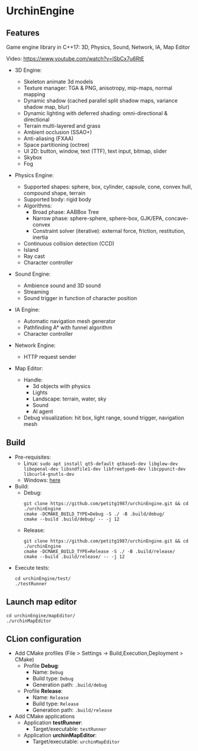 # UrchinEngine
## Features
Game engine library in C++17: 3D, Physics, Sound, Network, IA, Map Editor

Video: <https://www.youtube.com/watch?v=lSbCx7u6RtE>

- 3D Engine:
  - Skeleton animate 3d models
  - Texture manager: TGA & PNG, anisotropy, mip-maps, normal mapping
  - Dynamic shadow (cached parallel split shadow maps, variance shadow map, blur)
  - Dynamic lighting with deferred shading: omni-directional & directional
  - Terrain multi-layered and grass
  - Ambient occlusion (SSAO+)
  - Anti-aliasing (FXAA)
  - Space partitioning (octree)
  - UI 2D: button, window, text (TTF), text input, bitmap, slider
  - Skybox
  - Fog

- Physics Engine:
  - Supported shapes: sphere, box, cylinder, capsule, cone, convex hull, compound shape, terrain
  - Supported body: rigid body
  - Algorithms:
    - Broad phase: AABBox Tree
    - Narrow phase: sphere-sphere, sphere-box, GJK/EPA, concave-convex
    - Constraint solver (iterative): external force, friction, restitution, inertia
  - Continuous collision detection (CCD)
  - Island
  - Ray cast
  - Character controller

- Sound Engine:
  - Ambience sound and 3D sound
  - Streaming
  - Sound trigger in function of character position

- IA Engine:
  - Automatic navigation mesh generator
  - Pathfinding A* with funnel algorithm
  - Character controller
  
- Network Engine:
  - HTTP request sender
  
- Map Editor:
  - Handle:
    - 3d objects with physics
    - Lights
    - Landscape: terrain, water, sky
    - Sound
    - AI agent
  - Debug visualization: hit box, light range, sound trigger, navigation mesh

## Build
- Pre-requisites: 
  - Linux: `sudo apt install qt5-default qtbase5-dev libglew-dev libopenal-dev libsndfile1-dev libfreetype6-dev libcppunit-dev libcurl4-gnutls-dev`
  - Windows: [here](./WIN_SETUP.md)
- Build:
  - Debug:
    ```
    git clone https://github.com/petitg1987/urchinEngine.git && cd ./urchinEngine
    cmake -DCMAKE_BUILD_TYPE=Debug -S ./ -B .build/debug/
    cmake --build .build/debug/ -- -j 12
    ```
  - Release:
    ```
    git clone https://github.com/petitg1987/urchinEngine.git && cd ./urchinEngine
    cmake -DCMAKE_BUILD_TYPE=Release -S ./ -B .build/release/
    cmake --build .build/release/ -- -j 12
    ```
- Execute tests:
    ```
    cd urchinEngine/test/
    ./testRunner
    ```

## Launch map editor
```
cd urchinEngine/mapEditor/
./urchinMapEditor
```

## CLion configuration
- Add CMake profiles (File > Settings -> Build,Execution,Deployment > CMake)
  - Profile **Debug**: 
    - Name: `Debug`
    - Build type: `Debug`
    - Generation path: `.build/debug`
  - Profile **Release**:
    - Name: `Release`
    - Build type: `Release`
    - Generation path: `.build/release`
- Add CMake applications
  - Application **testRunner**:
    - Target/executable: `testRunner`
  - Application **urchinMapEditor**:
    - Target/executable: `urchinMapEditor`

